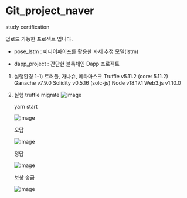 # Git_project_naver
study certification

업로드 가능한 프로젝트 입니다.

- pose_lstm : 미디어파이프를 활용한 자세 추정 모델(lstm)



- dapp_project : 간단한 블록체인 Dapp 프로젝트
1) 실행환경
1-1) 트러플, 가나슈, 메타마스크
   Truffle v5.11.2 (core: 5.11.2)
   Ganache v7.9.0
   Solidity v0.5.16 (solc-js)
   Node v18.17.1
   Web3.js v1.10.0
   
2) 실행
   truffle migrate
   ![image](https://github.com/byoungukpark/Git_project_naver/assets/88645300/75f55bbf-a219-4335-b7f4-9f50acd13463)

   yarn start
   
   ![image](https://github.com/byoungukpark/Git_project_naver/assets/88645300/6388c9c2-49d4-490a-8b5c-9ec4ee62b9aa)

   오답
   
   ![image](https://github.com/byoungukpark/Git_project_naver/assets/88645300/52279d0e-c17b-4d8e-95fa-80b54886ff98)

   정답
   
   ![image](https://github.com/byoungukpark/Git_project_naver/assets/88645300/8b4405e6-3e2b-40c7-8359-c08369f4f9f7)

   보상 송금
   
   ![image](https://github.com/byoungukpark/Git_project_naver/assets/88645300/8fece271-cbca-4aa6-8ab9-7820f4d1c1e3)
